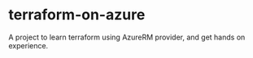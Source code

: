 # terraform-on-azure

A project to learn terraform using AzureRM provider, and get hands on experience.
